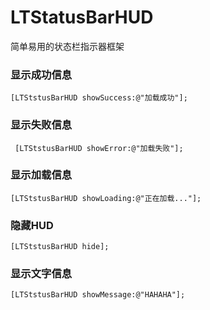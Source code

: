 # LTStatusBarHUD
简单易用的状态栏指示器框架

### 显示成功信息
```objc
[LTStstusBarHUD showSuccess:@"加载成功"];
```

### 显示失败信息
```objc
 [LTStstusBarHUD showError:@"加载失败"];
```

### 显示加载信息
```objc
[LTStstusBarHUD showLoading:@"正在加载..."];
```


### 隐藏HUD
```objc
[LTStstusBarHUD hide];
```

### 显示文字信息
```objc
[LTStstusBarHUD showMessage:@"HAHAHA"];
```